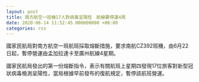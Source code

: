 ```yaml
---
layout: post
title: 南方航空一班機17人對病毒呈陽性　航線要停運4周
date: 2020-06-14 11:52:45.000000000 +08:00
categories: rss
---
```


國家民航局對南方航空一班航班採取熔斷措施，要求南航CZ392班機，由6月22日起，暫停營運由孟加拉達卡至廣州航線4星期。

國家民航局發出的第一份熔斷指令，表示有關航班上星期四發現17位旅客對新型冠狀病毒檢測呈陽性，當局根據早前發布的復航規定，暫停該航班營運。
